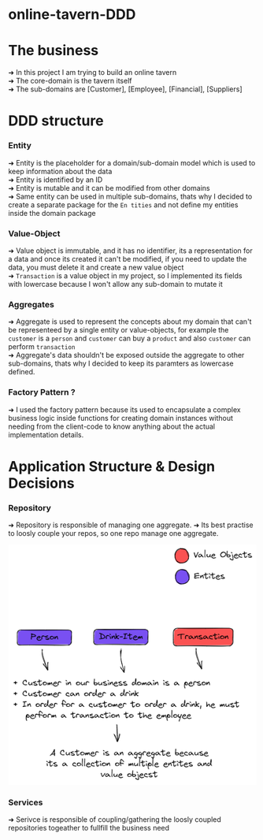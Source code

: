 # online-tavern-DDD

# The business

➜ In this project I am trying to build an online tavern <br>
➜ The core-domain is the tavern itself<br>
➜ The sub-domains are [Customer], [Employee], [Financial], [Suppliers]<br>

# DDD structure

### **Entity**

➜ Entity is the placeholder for a domain/sub-domain model which is used to keep information about the data<br>
➜ Entity is identified by an ID<br>
➜ Entity is mutable and it can be modified from other domains <br>
➜ Same entity can be used in multiple sub-domains, thats why I decided to create a separate package for the `En tities` and not define my entities inside the domain package<br>

### **Value-Object**

➜ Value object is immutable, and it has no identifier, its a representation for a data and once its created it can't be modified, if you need to update the data, you must delete it and create a new value object<br>
➜ `Transaction` is a value object in my project, so I implemented its fields with lowercase because I won't allow any sub-domain to mutate it<br>

### **Aggregates**

➜ Aggregate is used to represent the concepts about my domain that can't be representeed by a single entity or value-objects, for example the `customer` is a `person` and `customer` can buy a `product` and also `customer` can perform `transaction` <br>
➜ Aggregate's data shouldn't be exposed outside the aggregate to other sub-domains, thats why I decided to keep its paramters as lowercase defined.

### **Factory Pattern ?**

➜ I used the factory pattern because its used to encapsulate a complex business logic inside functions for creating domain instances without needing from the client-code to know anything about the actual implementation details.

# Application Structure & Design Decisions

### Repository

➜ Repository is responsible of managing one aggregate.
➜ Its best practise to loosly couple your repos, so one repo manage one aggregate.

![repos design](./repos.png)

### Services

➜ Serivce is responsible of coupling/gathering the loosly coupled repositories togeather to fullfill the business need
